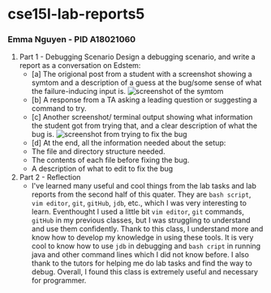 # cse15l-lab-reports5
### Emma Nguyen - PID A18021060

1. Part 1 - Debugging Scenario
   Design a debugging scenario, and write a report as a conversation on Edstem:
   - [a] The origional post from a student with a screenshot showing a symtom and a description of a guess at the bug/some sense of what the failure-inducing input is.
   ![screenshot of the symtom](lab5-1-1)
   - [b] A response from a TA asking a leading question or suggesting a command to try.
   - [c] Another screenshot/ terminal output showing what information the student got from trying that, and a clear description of what the bug is.
   ![screenshot from trying to fix the bug](lab5-1-2)
   - [d] At the end, all the information needed about the setup:
   - The file and directory structure needed.
   - The contents of each file before fixing the bug.
   - A description of what to edit to fix the bug
1. Part 2 - Reflection
   - I've learned many useful and cool things from the lab tasks and lab reports from the second half of this quater. They are `bash script`, `vim editor`, `git`, `gitHub`, `jdb`, etc., which I was very interesting to learn. Eventhought I used a little bit `vim editor`, `git` commands, `gitHub` in my previous classes, but I was struggling to understand and use them confidently. Thank to this class, I understand more and know how to develop my knowledge in using these tools. It is very cool to know how to use `jdb` in debugging and `bash cript` in running java and other command lines which I did not know before. I also thank to the tutors for helping me do lab tasks and find the way to debug. Overall, I found this class is extremely useful and necessary for programmer.

